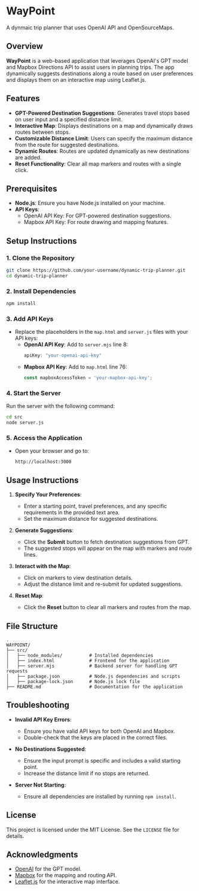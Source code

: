 # WayPoint
A dynmaic trip planner that uses OpenAI API and OpenSourceMaps.

## Overview
**WayPoint** is a web-based application that leverages OpenAI's GPT model and Mapbox Directions API to assist users in planning trips. The app dynamically suggests destinations along a route based on user preferences and displays them on an interactive map using Leaflet.js.


## Features
- **GPT-Powered Destination Suggestions**: Generates travel stops based on user input and a specified distance limit.
- **Interactive Map**: Displays destinations on a map and dynamically draws routes between stops.
- **Customizable Distance Limit**: Users can specify the maximum distance from the route for suggested destinations.
- **Dynamic Routes**: Routes are updated dynamically as new destinations are added.
- **Reset Functionality**: Clear all map markers and routes with a single click.

## Prerequisites
- **Node.js**: Ensure you have Node.js installed on your machine.
- **API Keys**:
  - OpenAI API Key: For GPT-powered destination suggestions.
  - Mapbox API Key: For route drawing and mapping features.

## Setup Instructions

### 1. Clone the Repository
```bash
git clone https://github.com/your-username/dynamic-trip-planner.git
cd dynamic-trip-planner
```

### 2. Install Dependencies
```bash
npm install
```

### 3. Add API Keys
- Replace the placeholders in the `map.html` and `server.js` files with your API keys:
  - **OpenAI API Key**: Add to `server.mjs` line 8:
    ```javascript
    apiKey: "your-openai-api-key"
    ```
  - **Mapbox API Key**: Add to `map.html` line 76:
    ```javascript
    const mapboxAccessToken = 'your-mapbox-api-key';
    ```

### 4. Start the Server
Run the server with the following command:
```bash
cd src
node server.js
```

### 5. Access the Application
- Open your browser and go to:
  ```
  http://localhost:3000
  ```

## Usage Instructions
1. **Specify Your Preferences**:
   - Enter a starting point, travel preferences, and any specific requirements in the provided text area.
   - Set the maximum distance for suggested destinations.

2. **Generate Suggestions**:
   - Click the **Submit** button to fetch destination suggestions from GPT.
   - The suggested stops will appear on the map with markers and route lines.

3. **Interact with the Map**:
   - Click on markers to view destination details.
   - Adjust the distance limit and re-submit for updated suggestions.

4. **Reset Map**:
   - Click the **Reset** button to clear all markers and routes from the map.

## File Structure
```
.
WAYPOINT/
├── src/
│   ├── node_modules/          # Installed dependencies
│   ├── index.html             # Frontend for the application
│   ├── server.mjs             # Backend server for handling GPT requests
│   ├── package.json           # Node.js dependencies and scripts
│   ├── package-lock.json      # Node.js lock file
├── README.md                  # Documentation for the application
```

## Troubleshooting
- **Invalid API Key Errors**:
  - Ensure you have valid API keys for both OpenAI and Mapbox.
  - Double-check that the keys are placed in the correct files.

- **No Destinations Suggested**:
  - Ensure the input prompt is specific and includes a valid starting point.
  - Increase the distance limit if no stops are returned.

- **Server Not Starting**:
  - Ensure all dependencies are installed by running `npm install`.

## License
This project is licensed under the MIT License. See the `LICENSE` file for details.

## Acknowledgments
- [OpenAI](https://openai.com) for the GPT model.
- [Mapbox](https://mapbox.com) for the mapping and routing API.
- [Leaflet.js](https://leafletjs.com) for the interactive map interface.
